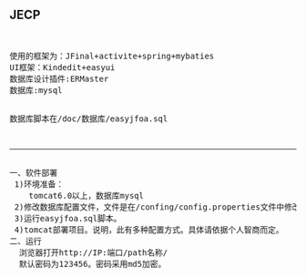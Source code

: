 <h2>JECP</h2><br>
<pre>
使用的框架为：JFinal+activite+spring+mybaties
UI框架：Kindedit+easyui
数据库设计插件:ERMaster
数据库:mysql

数据库脚本在/doc/数据库/easyjfoa.sql
<hr>
一、软件部署
 1)环境准备：
    tomcat6.0以上，数据库mysql
 2)修改数据库配置文件，文件是在/confing/config.properties文件中修改。
 3)运行easyjfoa.sql脚本。
 4)tomcat部署项目。说明，此有多种配置方式。具体请依据个人智商而定。
二、运行
  浏览器打开http://IP:端口/path名称/
  默认密码为123456。密码采用md5加密。
  </pre>